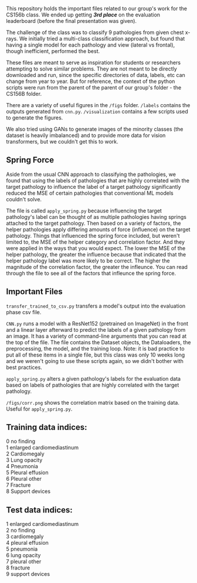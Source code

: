 This repository holds the important files related to our group's work for the CS156b class. We ended up getting **_3rd place_** on the evaluation leaderboard (before the final presentation was given).

The challenge of the class was to classify 9 pathologies from given chest x-rays. We initially tried a multi-class classification approach, but found that having a single model for each pathology and view (lateral vs frontal), though inefficient, performed the best.

These files are meant to serve as inspiration for students or researchers attempting to solve similar problems. They are not meant to be directly downloaded and run, since the specific directories of data, labels, etc can change from year to year. But for reference, the context of the python scripts were run from the parent of the parent of our group's folder - the CS156B folder.

There are a variety of useful figures in the `/figs` folder. `/labels` contains the outputs generated from `cnn.py`. `/visualization` contains a few scripts used to generate the figures.

We also tried using GANs to generate images of the minority classes (the dataset is heavily imbalanced) and to provide more data for vision transformers, but we couldn't get this to work.

## Spring Force

Aside from the usual CNN approach to classifying the pathologies, we found that using the labels of pathologies that are highly correlated with the target pathology to influence the label of a target pathology significantly reduced the MSE of certain pathologies that conventional ML models couldn't solve.

The file is called ``apply_spring.py`` because influencing the target pathology's label can be thought of as multiple pathologies having springs attached to the target pathology. Then based on a variety of factors, the helper pathologies apply differing amounts of force (influence) on the target pathology. Things that influenced the spring force included, but weren't limited to, the MSE of the helper category and correlation factor. And they were applied in the ways that you would expect. The lower the MSE of the helper pathology, the greater the influence because that indicated that the helper pathology label was more likely to be correct. The higher the magnitude of the correlation factor, the greater the infleunce. You can read through the file to see all of the factors that infleunce the spring force.

## Important Files

`transfer_trained_to_csv.py` transfers a model's output into the evaluation phase csv file.

`CNN.py` runs a model with a ResNet152 (pretrained on ImageNet) in the front and a linear layer afterward to predict the labels of a given pathology from an image. It has a variety of command-line arguments that you can read at the top of the file. The file contains the Dataset objects, the Dataloaders, the preprocessing, the model, and the training loop. Note: it is bad practice to put all of these items in a single file, but this class was only 10 weeks long and we weren't going to use these scripts again, so we didn't bother with best practices.

`apply_spring.py` alters a given pathology's labels for the evaluation data based on labels of pathologies that are highly correlated with the target pathology.

`/figs/corr.png` shows the correlation matrix based on the training data. Useful for `apply_spring.py`.


## Training data indices: <br>
0 no finding <br>
1 enlarged cardiomediastinum <br>
2 Cardiomegaly <br>
3 Lung opacity <br>
4 Pneumonia <br>
5 Pleural effusion <br>
6 Pleural other <br>
7 Fracture <br>
8 Support devices <br>

## Test data indices:  <br>
1 enlarged cardiomediastinum <br>
2 no finding <br>
3 cardiomegaly <br>
4 pleural effusion <br>
5 pneumonia <br>
6 lung opacity <br>
7 pleural other <br>
8 fracture <br>
9 support devices <br>